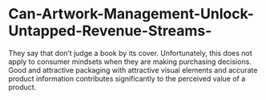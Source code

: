 # Can-Artwork-Management-Unlock-Untapped-Revenue-Streams-
They say that don’t judge a book by its cover. Unfortunately, this does not apply to consumer mindsets when they are making purchasing decisions. Good and attractive packaging with attractive visual elements and accurate product information contributes significantly to the perceived value of a product.
